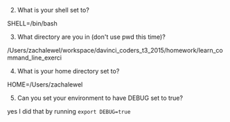 2) What is your shell set to?

SHELL=/bin/bash

3) What directory are you in (don't use pwd this time)?

/Users/zachalewel/workspace/davinci_coders_t3_2015/homework/learn_command_line_exerci

4) What is your home directory set to?

HOME=/Users/zachalewel

5) Can you set your environment to have DEBUG set to true?

yes I did that by running `export DEBUG=true`
